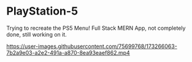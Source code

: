 # PlayStation-5
Trying to recreate the PS5 Menu!
Full Stack MERN App, not completely done, still working on it.


https://user-images.githubusercontent.com/75699768/173266063-7b2a9e03-a2e2-491a-a870-8ea93eaef862.mp4

